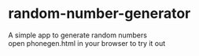 # random-number-generator
A simple app to generate random numbers  
open phonegen.html in your browser to try it out
